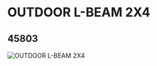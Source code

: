 # OUTDOOR L-BEAM 2X4
## 45803
![OUTDOOR L-BEAM 2X4](https://lc-www-live-s.legocdn.com/media/bricks/5/2/4286415.jpg)